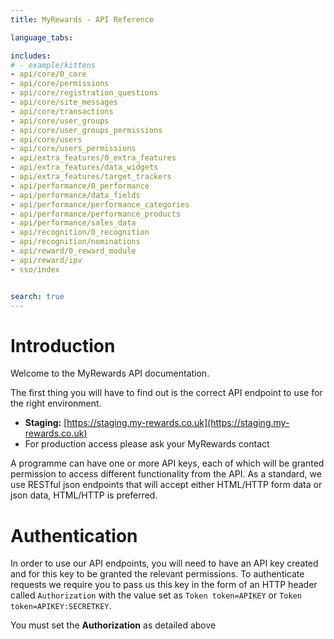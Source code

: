 ```yaml
---
title: MyRewards - API Reference

language_tabs:

includes:
# - example/kittens
- api/core/0_core
- api/core/permissions
- api/core/registration_questions
- api/core/site_messages
- api/core/transactions
- api/core/user_groups
- api/core/user_groups_permissions
- api/core/users
- api/core/users_permissions
- api/extra_features/0_extra_features
- api/extra_features/data_widgets
- api/extra_features/target_trackers
- api/performance/0_performance
- api/performance/data_fields
- api/performance/performance_categories
- api/performance/performance_products
- api/performance/sales_data
- api/recognition/0_recognition
- api/recognition/nominations
- api/reward/0_reward_module
- api/reward/ipv
- sso/index


search: true
---
```


# Introduction
Welcome to the MyRewards API documentation.

The first thing you will have to find out is the correct API endpoint to use for
the right environment.

- **Staging:** [https://staging.my-rewards.co.uk](https://staging.my-rewards.co.uk)
- For production access please ask your MyRewards contact

A programme can have one or more API keys, each of which will be granted
permission to access different functionality from the API. As a standard, we use
RESTful json endpoints that will accept either HTML/HTTP form data or json data,
HTML/HTTP is preferred.

# Authentication

In order to use our API endpoints, you will need to have an API key created and
for this key to be granted the relevant permissions. To authenticate requests we
require you to pass us this key in the form of an HTTP header called
`Authorization` with the value set as `Token token=APIKEY` or `Token token=APIKEY:SECRETKEY`.

<aside class="warning">You must set the <strong>Authorization</strong> as detailed above</aside>
